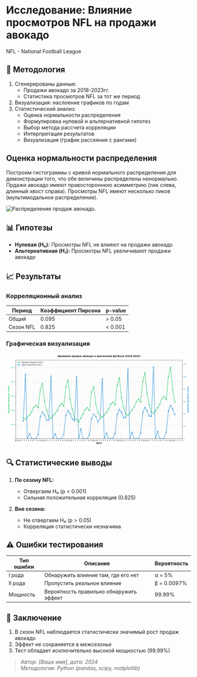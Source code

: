 # Исследование: Влияние просмотров NFL на продажи авокадо
NFL - National Football League

## 📌 Методология
1. Сгенерированы данные:
   - Продажи авокадо за 2018-2023гг.
   - Статистика просмотров NFL за тот же период
2. Визуализация: наслоение графиков по годам
3. Статистический анализ:
   - Оценка нормальности распределения
   - Формулировка нулевой и альтернативной гипотез
   - Выбор метода рассчета корреляции
   - Интерпретация результатов
   - Визуализация (график рассеяния с рангами)

## Оценка нормальности распределения
Построим гистограммы с кривой нормального распределения для демонстрации того, что обе величины распределены ненормально. Прдажи авокадо имеют правостороннюю асимметрию (пик слева, длинный хвост справа). Просмотры NFL имеют несколько пиков (мультимодальное распределение).

 ![Распределение продаж авокадо](https://github.com/jon/coolproject/raw/master/image/image.png).



## 📊 Гипотезы
- **Нулевая (H₀):** Просмотры NFL не влияют на продажи авокадо  
- **Альтернативная (H₁):** Просмотры NFL увеличивают продажи авокадо

## 📈 Результаты
### Корреляционный анализ
| Период       | Коэффициент Пирсона | p-value   |
|--------------|---------------------|-----------|
| Общий        | 0.095               | > 0.05    |
| Сезон NFL    | 0.825               | < 0.001   |

### Графическая визуализация
![Наложение графиков продаж и просмотров](correlation_plot.png)

## 🔍 Статистические выводы
1. **По сезону NFL:**
   - Отвергаем H₀ (p < 0.001)
   - Сильная положительная корреляция (0.825)

2. **Вне сезона:**
   - Не отвергаем H₀ (p > 0.05)
   - Корреляция статистически незначима

## ⚠️ Ошибки тестирования
| Тип ошибки | Описание                                                                 | Вероятность |
|------------|--------------------------------------------------------------------------|-------------|
| I рода     | Обнаружить влияние там, где его нет                                     | α = 5%      |
| II рода    | Пропустить реальное влияние                                             | β = 0.0097% |
| Мощность   | Вероятность правильно обнаружить эффект                                  | 99.99%      |

## 📝 Заключение
1. В сезон NFL наблюдается статистически значимый рост продаж авокадо
2. Эффект не сохраняется в межсезонье
3. Тест обладает исключительно высокой мощностью (99.99%)

> *Автор: [Ваше имя], дата: 2024*  
> *Методология: Python (pandas, scipy, matplotlib)*
